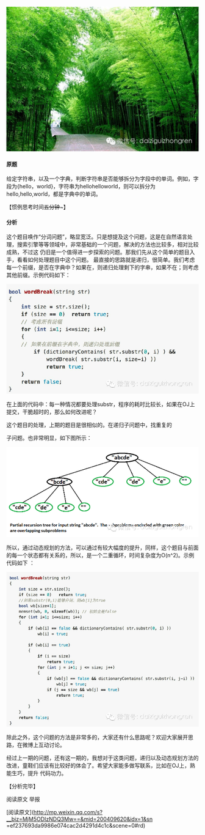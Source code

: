 ![](_resources/【经典面试题】分词问题image0.jpg)

#### **原题**

给定字符串，以及一个字典，判断字符串是否能够拆分为字段中的单词。例如，字段为{hello，world}，字符串为hellohelloworld，则可以拆分为
hello,hello,world，都是字典中的单词。

  

【惯例思考时间~~五分钟~~~】

  

#### **分析**

这个题目唤作“分词问题”，略显宽泛。只是想提及这个问题，这是在自然语言处理，搜索引擎等等领域中，非常基础的一个问题，解决的方法也比较多，相对比较成熟，不过这
仍旧是一个值得进一步探索的问题。那我们先从这个简单的题目入手，看看如何处理题目中这个问题。
最直接的思路就是递归，很简单。我们考虑每一个前缀，是否在字典中？如果在，则递归处理剩下的字串，如果不在；则考虑其他前缀。示例代码如下：

![](_resources/【经典面试题】分词问题image1.jpg)

  

在上面的代码中：每一种情况都要处理substr，程序的耗时比较长，如果在OJ上提交，干脆超时的，那么如何改进呢？

  

这个题目的处理，上期的题目是很相似的。在递归子问题中，找重复的

子问题。也非常明显，如下图所示：

![](_resources/【经典面试题】分词问题image2.png)

  

所以，通过动态规划的方法，可以通过有较大幅度的提升，同样，这个题目与前面的每一个状态都有关系的，所以，是一个二重循环，时间复杂度为O(n^2)。示例代码如下
：

  

![](_resources/【经典面试题】分词问题image3.jpg)

  

除此之外，这个问题的方法是非常多的，大家还有什么思路呢？欢迎大家展开思路，在微博上互动讨论。

  

经过上一期的问题，还有这一期的，我想对于这类问题，递归以及动态规划方法的改进，童鞋们应该有比较好的体会了。希望大家能多做写联系，比如在OJ上，熟能生巧，提升
代码功力。

  

【分析完毕】

  

阅读原文 举报

[阅读原文](http://mp.weixin.qq.com/s?__biz=MjM5ODIzNDQ3Mw==&mid=200409620&idx=1&sn
=ef237693da9986e074cac2d4291d4c1c&scene=0#rd)

